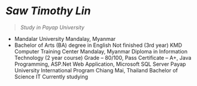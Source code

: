 # *Saw Timothy Lin*
> *Study in Payap University*

* Mandalar University Mandalay, Myanmar
* Bachelor of Arts (BA) degree in English Not finished (3rd year)
KMD Computer Training Center Mandalay, Myanmar
Diploma in Information Technology (2 year course) Grade – 80/100, Pass
Certificate – A+, Java Programming, ASP.Net Web Application, Microsoft SQL Server
Payap University International Program Chiang Mai, Thailand
Bachelor of Science IT Currently studying
